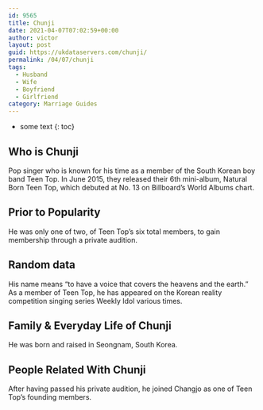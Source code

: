 ```yaml
---
id: 9565
title: Chunji
date: 2021-04-07T07:02:59+00:00
author: victor
layout: post
guid: https://ukdataservers.com/chunji/
permalink: /04/07/chunji
tags:
  - Husband
  - Wife
  - Boyfriend
  - Girlfriend
category: Marriage Guides
---
```


* some text
{: toc}


## Who is Chunji



Pop singer who is known for his time as a member of the South Korean boy band Teen Top. In June 2015, they released their 6th mini-album, Natural Born Teen Top, which debuted at No. 13 on Billboard&#8217;s World Albums chart.

                
                
                
## Prior to Popularity



He was only one of two, of Teen Top&#8217;s six total members, to gain membership through a private audition.

                
                
                
## Random data



His name means &#8220;to have a voice that covers the heavens and the earth.&#8221; As a member of Teen Top, he has appeared on the Korean reality competition singing series Weekly Idol various times.

                
                
                
## Family & Everyday Life of Chunji



He was born and raised in Seongnam, South Korea.

                
                
                
## People Related With Chunji



After having passed his private audition, he joined Changjo as one of Teen Top&#8217;s founding members.

                
              
            
          
          
          